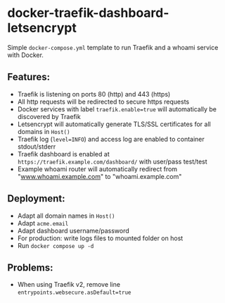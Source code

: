 # docker-traefik-dashboard-letsencrypt

Simple `docker-compose.yml` template to run Traefik and a whoami service with Docker.

## Features:

- Traefik is listening on ports 80 (http) and 443 (https)
- All http requests will be redirected to secure https requests
- Docker services with label `traefik.enable=true` will automatically be discovered by Traefik
- Letsencrypt will automatically generate TLS/SSL certificates for all domains in `Host()`
- Traefik log (`level=INFO`) and access log are enabled to container stdout/stderr
- Traefik dashboard is enabled at `https://traefik.example.com/dashboard/` with user/pass test/test
- Example whoami router will automatically redirect from "www.whoami.example.com" to "whoami.example.com"

## Deployment:

- Adapt all domain names in `Host()`
- Adapt `acme.email`
- Adapt dashboard username/password
- For production: write logs files to mounted folder on host
- Run `docker compose up -d`

## Problems:

- When using Traefik v2, remove line `entrypoints.websecure.asDefault=true`
